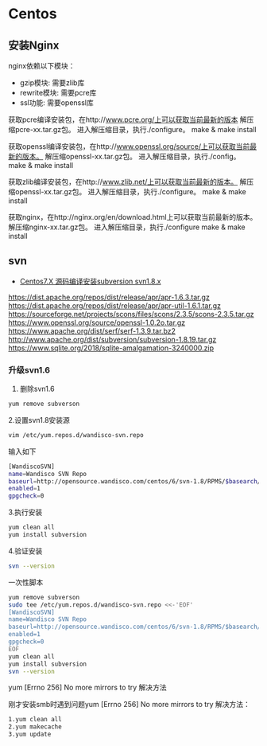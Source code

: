 # Centos

## 安装Nginx

nginx依赖以下模块：
* gzip模块: 需要zlib库
* rewrite模块: 需要pcre库
* ssl功能: 需要openssl库

获取pcre编译安装包，在http://www.pcre.org/上可以获取当前最新的版本
解压缩pcre-xx.tar.gz包。
进入解压缩目录，执行./configure。
make & make install

获取openssl编译安装包，在http://www.openssl.org/source/上可以获取当前最新的版本。
解压缩openssl-xx.tar.gz包。
进入解压缩目录，执行./config。
make & make install

获取zlib编译安装包，在http://www.zlib.net/上可以获取当前最新的版本。
解压缩openssl-xx.tar.gz包。
进入解压缩目录，执行./configure。
make & make install

获取nginx，在http://nginx.org/en/download.html上可以获取当前最新的版本。
解压缩nginx-xx.tar.gz包。
进入解压缩目录，执行./configure
make & make install

## svn

* [Centos7.X 源码编译安装subversion svn1.8.x](https://www.cnblogs.com/doseoer/p/6065826.html)

https://dist.apache.org/repos/dist/release/apr/apr-1.6.3.tar.gz
https://dist.apache.org/repos/dist/release/apr/apr-util-1.6.1.tar.gz
https://sourceforge.net/projects/scons/files/scons/2.3.5/scons-2.3.5.tar.gz
https://www.openssl.org/source/openssl-1.0.2o.tar.gz
https://www.apache.org/dist/serf/serf-1.3.9.tar.bz2
http://www.apache.org/dist/subversion/subversion-1.8.19.tar.gz
https://www.sqlite.org/2018/sqlite-amalgamation-3240000.zip

### 升级svn1.6

1. 删除svn1.6

```bash
yum remove subverson
```

2.设置svn1.8安装源

```bash
vim /etc/yum.repos.d/wandisco-svn.repo
```

输入如下

```bash
[WandiscoSVN]
name=Wandisco SVN Repo
baseurl=http://opensource.wandisco.com/centos/6/svn-1.8/RPMS/$basearch/
enabled=1
gpgcheck=0
```

3.执行安装

```bash
yum clean all
yum install subversion
```

4.验证安装

```bash
svn --version
```

一次性脚本

```bash
yum remove subverson
sudo tee /etc/yum.repos.d/wandisco-svn.repo <<-'EOF'
[WandiscoSVN]
name=Wandisco SVN Repo
baseurl=http://opensource.wandisco.com/centos/6/svn-1.8/RPMS/$basearch/
enabled=1
gpgcheck=0
EOF
yum clean all
yum install subversion
svn --version
```

yum [Errno 256] No more mirrors to try 解决方法

刚才安装smb时遇到问题yum [Errno 256] No more mirrors to try 解决方法：

```bash
1.yum clean all
2.yum makecache
3.yum update
```